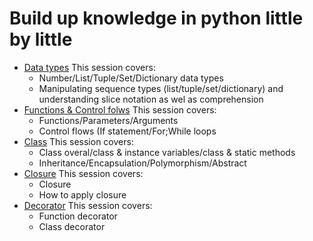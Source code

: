 # Build up knowledge in python little by little
- [Data types](./datatypes.ipynb)
This session covers:
  - Number/List/Tuple/Set/Dictionary data types
  - Manipulating sequence types (list/tuple/set/dictionary) and understanding slice notation as wel as comprehension
- [Functions & Control folws](./function_and_control_flow.ipynb)
This session covers:
  - Functions/Parameters/Arguments
  - Control flows (If statement/For;While loops
- [Class](./class.ipynb)
This session covers:
  - Class overal/class & instance variables/class & static methods
  - Inheritance/Encapsulation/Polymorphism/Abstract
- [Closure](./closure.ipynb)
This session covers:
  - Closure
  - How to apply closure
- [Decorator](./decorator.ipynb)
This session covers:
  - Function decorator
  - Class decorator
